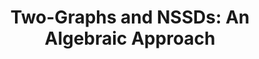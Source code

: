 ---
title: "Two-Graphs and NSSDs: An Algebraic Approach"
tag: mathematics
showdate: true
publication: true
authors: Irene Sciriha and Luke Collins
journal: Discrete Applied Mathematics
info: (in print)
category: publication
externalLink: https://doi.org/10.1016/j.dam.2018.05.003
---